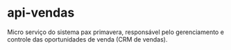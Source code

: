 # api-vendas
Micro serviço do sistema pax primavera, responsável pelo gerenciamento e controle das oportunidades de venda (CRM de vendas).
